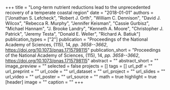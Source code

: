 +++
title = "Long-term nutrient reductions lead to the unprecedented recovery of a temperate coastal region"
date = "2018-01-01"
authors = ["Jonathan S. Lefcheck", "Robert J. Orth", "William C. Dennison", "David J. Wilcox", "Rebecca R. Murphy", "Jennifer Keisman", "Cassie Gurbisz", "Michael Hannam", "J. Brooke Landry", "Kenneth A. Moore", "Christopher J. Patrick", "Jeremy Testa", "Donald E. Weller", "Richard A. Batiuk"]
publication_types = ["2"]
publication = "Proceedings of the National Academy of Sciences, (115), 14, _pp. 3658--3662_, https://doi.org/10.1073/pnas.1715798115"
publication_short = "Proceedings of the National Academy of Sciences, (115), 14, _pp. 3658--3662_, https://doi.org/10.1073/pnas.1715798115"
abstract = ""
abstract_short = ""
image_preview = ""
selected = false
projects = []
tags = []
url_pdf = ""
url_preprint = ""
url_code = ""
url_dataset = ""
url_project = ""
url_slides = ""
url_video = ""
url_poster = ""
url_source = ""
math = true
highlight = true
[header]
image = ""
caption = ""
+++
